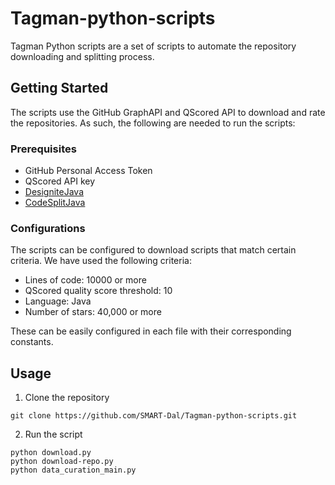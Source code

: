 # Tagman-python-scripts

Tagman Python scripts are a set of scripts to automate the repository downloading and splitting process. 

## Getting Started 

The scripts use the GitHub GraphAPI and QScored API to download and rate the repositories. As such, the following are needed to run the scripts:

### Prerequisites

- GitHub Personal Access Token 
- QScored API key
- [DesigniteJava](https://www.designite-tools.com/static/download/DJE/DesigniteJava.jar)
- [CodeSplitJava](https://github.com/CoAuthCoAuth/CodeSplitJava)

### Configurations

The scripts can be configured to download scripts that match certain criteria. We have used the following criteria:

 * Lines of code: 10000 or more
 * QScored quality score threshold: 10
 * Language: Java
 * Number of stars: 40,000 or more

These can be easily configured in each file with their corresponding constants. 

## Usage

1. Clone the repository 

``` console
git clone https://github.com/SMART-Dal/Tagman-python-scripts.git
```

2. Run the script

``` console
python download.py
python download-repo.py
python data_curation_main.py
```

